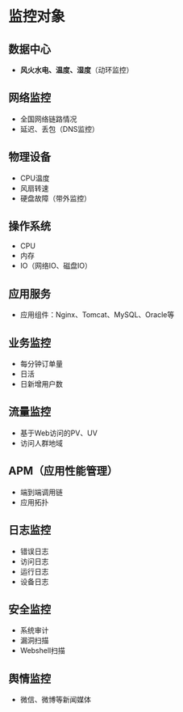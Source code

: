 
# 监控对象

## 数据中心
- **风火水电、温度、湿度**（动环监控）

## 网络监控
- 全国网络链路情况
- 延迟、丢包（DNS监控）

## 物理设备
- CPU温度
- 风扇转速
- 硬盘故障（带外监控）

## 操作系统
- CPU
- 内存
- IO（网络IO、磁盘IO）

## 应用服务
- 应用组件：Nginx、Tomcat、MySQL、Oracle等

## 业务监控
- 每分钟订单量
- 日活
- 日新增用户数

## 流量监控
- 基于Web访问的PV、UV
- 访问人群地域

## APM（应用性能管理）
- 端到端调用链
- 应用拓扑

## 日志监控
- 错误日志
- 访问日志
- 运行日志
- 设备日志

## 安全监控
- 系统审计
- 漏洞扫描
- Webshell扫描

## 舆情监控
- 微信、微博等新闻媒体
